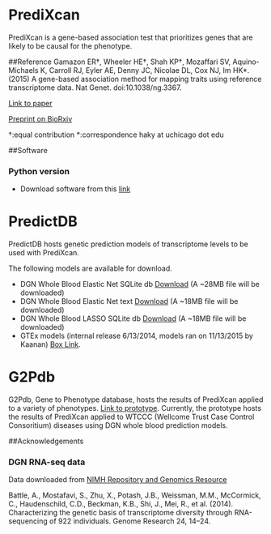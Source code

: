 PrediXcan
=========

PrediXcan is a gene-based association test that prioritizes genes that are likely to be causal for the phenotype. 


##Reference
Gamazon ER†, Wheeler HE†, Shah KP†, Mozaffari SV, Aquino-Michaels K, Carroll RJ, Eyler AE, Denny JC, Nicolae DL, Cox NJ, Im HK*. (2015) A gene-based association method for mapping traits using reference transcriptome data. Nat Genet. doi:10.1038/ng.3367. 

[Link to paper](http://www.nature.com/ng/journal/v47/n9/full/ng.3367.html)

[Preprint on BioRxiv](http://biorxiv.org/content/early/2015/06/17/020164)

†:equal contribution *:correspondence haky at uchicago dot edu


##Software

### Python version

- Download software from this [link](https://github.com/hakyimlab/PrediXcan/tree/master/Software)

PredictDB
=========
PredictDB hosts genetic prediction models of transcriptome levels to be used with PrediXcan. 

The following models are available for download. 

- DGN Whole Blood Elastic Net SQLite db [Download](https://s3.amazonaws.com/imlab-open/Data/PredictDB/DGN-WB_0.5.db "DGN-WB-EN0.50.db") (A ~28MB file will be downloaded)
- DGN Whole Blood Elastic Net text [Download](https://s3.amazonaws.com/imlab-open/Data/PredictDB/DGN-WB_0.5.txt "DGN-WB-EN0.50.txt") (A ~18MB file will be downloaded)
- DGN Whole Blood LASSO SQLite db [Download](https://s3.amazonaws.com/imlab-open/Data/PredictDB/DGN-WB_1.db "DGN-WB-EN1.db") (A ~18MB file will be downloaded)
- GTEx models (internal release 6/13/2014, models ran on 11/13/2015 by Kaanan) [Box Link](https://app.box.com/s/gujt4m6njqjfqqc9tu0oqgtjvtz9860w).

G2Pdb
=========
G2Pdb, Gene to Phenotype database, hosts the results of PrediXcan applied to a variety of phenotypes. [Link to prototype](http://www.gene2pheno.org/). Currently, the prototype hosts the results of PrediXcan applied to WTCCC (Wellcome Trust Case Control Consoritium) diseases using DGN whole blood prediction models.


##Acknowledgements

### DGN RNA-seq data

Data downloaded from [NIMH Repository and Genomics Resource](https://www.nimhgenetics.org )

Battle, A., Mostafavi, S., Zhu, X., Potash, J.B., Weissman, M.M., McCormick, C., Haudenschild, C.D., Beckman, K.B., Shi, J., Mei, R., et al. (2014). Characterizing the genetic basis of transcriptome diversity through RNA-sequencing of 922 individuals. Genome Research 24, 14–24.


